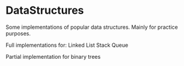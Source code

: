 # DataStructures
Some implementations of popular data structures. Mainly for practice purposes.

Full implementations for:
Linked List
Stack
Queue

Partial implementation for binary trees
